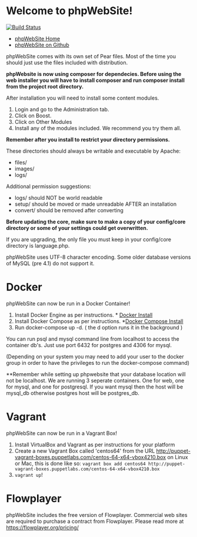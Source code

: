 Welcome to phpWebSite!
======================

[![Build Status](https://travis-ci.org/AppStateESS/phpwebsite.png?branch=master)](https://travis-ci.org/AppStateESS/phpwebsite)

* [phpWebSite Home](https://phpwebsite.appstate.edu)
* [phpWebSite on Github](https://github.com/AppStateESS/phpwebsite)

phpWebSite comes with its own set of Pear files. Most of the time you
should just use the files included with distribution.

**phpWebsite is now using composer for dependecies. Before using the 
web installer you will have to install composer and run composer install
from the project root directory.**

After installation you will need to install some content modules.

1. Login and go to the Administration tab.
2. Click on Boost.
3. Click on Other Modules
4. Install any of the modules included. We recommend you try them all.

**Remember after you install to restrict your directory permissions.**

These directories should always be writable and executable by Apache:
* files/
* images/
* logs/

Additional permission suggestions:
* logs/     should NOT be world readable
* setup/    should be moved or made unreadable AFTER an installation
* convert/  should be removed after converting

**Before updating the core, make sure to make a copy of your
config/core directory or some of your settings could get
overwritten.**

If you are upgrading, the only file you must keep in your config/core
directory is language.php.

phpWebSite uses UTF-8 character encoding. Some older database versions
of MySQL (pre 4.1) do not support it.

Docker
======
phpWebSite can now be run in a Docker Container!

1. Install Docker Engine as per instructions. * [Docker Install](https://docs.docker.com/engine/installation/)
2. Install Docker Compose as per instructions. *[Docker Compose Install](https://docs.docker.com/compose/gettingstarted/)
3. Run docker-compose up -d. ( the d option runs it in the background )

You can run psql and mysql command line from localhost to access the container db's. Just use port 6432 for postgres and 4306 for mysql.

(Depending on your system you may need to add your user to the docker group in order to have the privileges to run the docker-compose command)

**Remember while setting up phpwebsite that your database location will not be localhost. We are running 3 seperate containers. One for web, one for mysql, and one for postgresql. If you want mysql then the host will be mysql_db otherwise postgres host will be postgres_db.

Vagrant
=======
phpWebSite can now be run in a Vagrant Box!

1. Install VirtualBox and Vagrant as per instructions for your platform
2. Create a new Vagrant Box called 'centos64' from the URL
   http://puppet-vagrant-boxes.puppetlabs.com/centos-64-x64-vbox4210.box
   on Linux or Mac, this is done like so:
   ```vagrant box add centos64 http://puppet-vagrant-boxes.puppetlabs.com/centos-64-x64-vbox4210.box```
3. ```vagrant up```!

Flowplayer
==========
phpWebSite includes the free version of Flowplayer. Commercial web sites are required to purchase a contract from Flowplayer.
Please read more at https://flowplayer.org/pricing/
